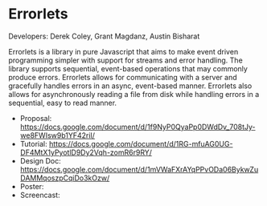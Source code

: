 # Errorlets
Developers: Derek Coley, Grant Magdanz, Austin Bisharat

Errorlets is a library in pure Javascript that aims to make event driven programming simpler with support for streams and error handling.
The library supports sequential, event-based operations that may commonly produce errors. Errorlets allows for communicating with a server and gracefully handles errors in an async, event-based manner. Errorlets also allows for asynchronously reading a file from disk while handling errors in a sequential, easy to read manner.

- Proposal: https://docs.google.com/document/d/1f9NyP0QyaPp0DWdDv_708tJy-we8FWIsw9b1YF42riI/
- Tutorial: https://docs.google.com/document/d/1RG-mfuAG0UG-DF4MtX1yPyotlD9Dy2Vqh-zomR6r9RY/
- Design Doc: https://docs.google.com/document/d/1mVWaFXrAYqPPvODa06BykwZuDAMMqoszpCqiDo3kOzw/
- Poster:
- Screencast:

